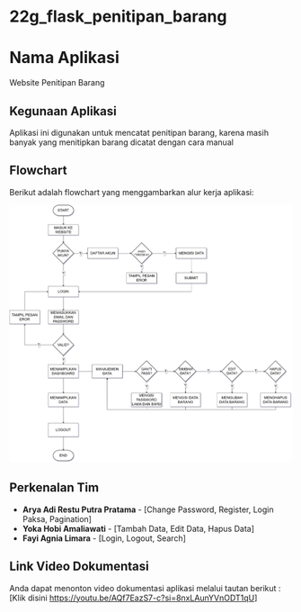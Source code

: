 # 22g_flask_penitipan_barang

# Nama Aplikasi
Website Penitipan Barang

## Kegunaan Aplikasi
Aplikasi ini digunakan untuk mencatat penitipan barang, karena masih banyak yang menitipkan barang dicatat dengan cara manual

## Flowchart
Berikut adalah flowchart yang menggambarkan alur kerja aplikasi:

![Flowchart](https://github.com/kampusriset/22g_flask_penitipan_barang/blob/main/screenshoots/flowchart.png)

## Perkenalan Tim
- **Arya Adi Restu Putra Pratama** - [Change Password, Register, Login Paksa, Pagination]
- **Yoka Hobi Amaliawati** - [Tambah Data, Edit Data, Hapus Data]
- **Fayi Agnia Limara** - [Login, Logout, Search]

## Link Video Dokumentasi
Anda dapat menonton video dokumentasi aplikasi melalui tautan berikut :
[Klik disini https://youtu.be/AQf7EazS7-c?si=8nxLAunYVnODT1qU] 


